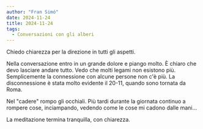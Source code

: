 ```yaml
---
author: "Fran Simó"
date: 2024-11-24
title: 2024-11-24
tags:
  - Conversazioni con gli alberi
---
```

Chiedo chiarezza per la direzione in tutti gli aspetti.

Nella conversazione entro in un grande dolore e piango molto. È chiaro che devo lasciare andare tutto. Vedo che molti legami non esistono più. Semplicemente la connessione con alcune persone non c'è più. La disconnessione è stata molto evidente il 20-11, quando sono tornata da Roma.

Nel "cadere" rompo gli occhiali. Più tardi durante la giornata continuo a rompere cose, inciampando, vedendo come le cose mi cadono dalle mani...

La meditazione termina tranquilla, con chiarezza.

